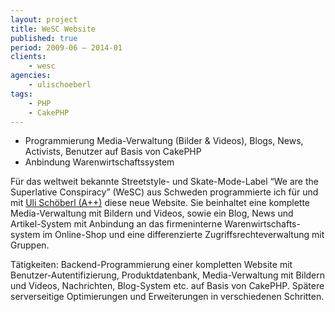 ```yaml
---
layout: project
title: WeSC Website
published: true
period: 2009-06 – 2014-01
clients:
    - wesc
agencies:
    - ulischoeberl
tags:
    - PHP
    - CakePHP
---
```

- Programmierung Media-Verwaltung (Bilder & Videos), Blogs, News, Activists, Benutzer auf Basis von CakePHP
- Anbindung Warenwirtschaftssystem

Für das weltweit bekannte Streetstyle- und Skate-Mode-Label <q>We are the
Superlative Conspiracy</q> (WeSC) aus Schweden programmierte ich für und mit
[Uli Schöberl (A++)](http://www.aplusplus.org/) diese neue Website. Sie
beinhaltet eine komplette Media-Verwaltung mit Bildern und Videos, sowie ein
Blog, News und Artikel-System mit Anbindung an das firmeninterne
Warenwirtschafts-system im Online-Shop und eine differenzierte
Zugriffsrechteverwaltung mit Gruppen.

Tätigkeiten: Backend-Programmierung einer kompletten Website mit
Benutzer-Autentifizierung, Produktdatenbank, Media-Verwaltung mit Bildern und
Videos, Nachrichten, Blog-System etc. auf Basis von CakePHP. Spätere
serverseitige Optimierungen und Erweiterungen in verschiedenen Schritten.
